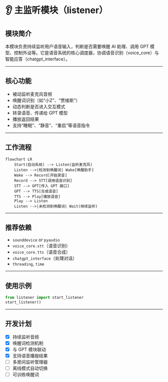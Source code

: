 # 👂 主监听模块（listener）

## 模块简介
本模块负责持续监听用户语音输入，判断是否需要唤醒 AI 助理、调用 GPT 模型、控制外设等。它是语音系统的核心调度器，协调语音识别（voice_core）与智能应答（chatgpt_interface）。

---

## 核心功能
- 被动监听麦克风音频
- 唤醒词识别（如“小Z”、“贾维斯”）
- 动态判断是否进入交互模式
- 转录语音、传递给 GPT 模型
- 播放返回结果
- 支持“睡眠”、“静音”、“重启”等语音指令

---

## 工作流程
```mermaid
flowchart LR
    Start(启动系统) --> Listen(监听麦克风)
    Listen -->|检测到唤醒词| Wake[唤醒助手]
    Wake --> Record[开始录音]
    Record --> STT[调用语音识别]
    STT --> GPT[传入 GPT 接口]
    GPT --> TTS[合成语音]
    TTS --> Play[播放语音]
    Play --> Listen
    Listen -->|未检测到唤醒词| Wait(继续监听)
```

---

## 推荐依赖
- `sounddevice` or `pyaudio`
- `voice_core.stt`（语音识别）
- `voice_core.tts`（语音合成）
- `chatgpt_interface`（处理对话）
- `threading`, `time`

---

## 使用示例
```python
from listener import start_listener
start_listener()
```

---

## 开发计划
- [x] 持续监听音频
- [x] 唤醒词检测机制
- [x] 与 GPT 模块联动
- [x] 支持语音播报结果
- [ ] 多房间监听管理器
- [ ] 离线模式自动切换
- [ ] 可训练唤醒词
